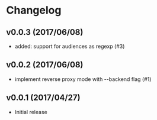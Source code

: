 # Changelog

## v0.0.3 (2017/06/08)

- added: support for audiences as regexp (#3)

## v0.0.2 (2017/06/08)

- implement reverse proxy mode with --backend flag (#1)

## v0.0.1 (2017/04/27)

- Initial release

